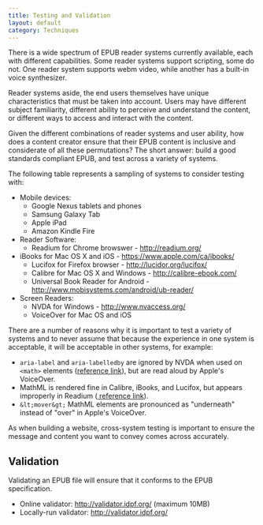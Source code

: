 ```yaml
---
title: Testing and Validation
layout: default
category: Techniques
---
```


There is a wide spectrum of EPUB reader systems currently available, each with different capabilities. Some reader systems support scripting, some do not. One reader system supports webm video, while another has a built-in voice synthesizer.

Reader systems aside, the end users themselves have unique characteristics that must be taken into account. Users may have different subject familiarity, different ability to perceive and understand the content, or different ways to access and interact with the content.

Given the different combinations of reader systems and user ability, how does a content creator ensure that their EPUB content is inclusive and considerate of all these permutations? The short answer: build a good standards compliant EPUB, and test across a variety of systems.

The following table represents a sampling of systems to consider testing with:

* Mobile devices:
   * Google Nexus tablets and phones
   * Samsung Galaxy Tab
   * Apple iPad
   * Amazon Kindle Fire
* Reader Software:
   * Readium for Chrome browswer - <a rel="nofollow" target="_blank" class="link-external" href="http://readium.org/">http://readium.org/</a>
* iBooks for Mac OS X and iOS - <a href="https://www.apple.com/ca/ibooks/" rel="nofollow" target="_blank" class="link-external">https://www.apple.com/ca/ibooks/</a>
   * Lucifox for Firefox browser - <a rel="nofollow" target="_blank" class="link-external" href="http://lucidor.org/lucifox/">http://lucidor.org/lucifox/</a>
   * Calibre for Mac OS X and Windows - <a rel="nofollow" target="_blank" class="link-external" href="http://calibre-ebook.com/">http://calibre-ebook.com/</a>
   * Universal Book Reader for Android - <a rel="nofollow" target="_blank" class="link-external" href="http://www.mobisystems.com/android/ub-reader/">http://www.mobisystems.com/android/ub-reader/</a>
* Screen Readers:
   * NVDA for Windows - <a rel="nofollow" target="_blank" class="link-external" href="http://www.nvaccess.org/">http://www.nvaccess.org/</a>
   * VoiceOver for Mac OS and iOS

There are a number of reasons why it is important to test a variety of systems and to never assume that because the experience in one system is acceptable, it will be acceptable in other systems, for example:

* `aria-label` and `aria-labelledby` are ignored by NVDA when used on `<math>` elements (<a rel="nofollow" target="_blank" class="link-external" href="http://community.nvda-project.org/ticket/4422">reference link</a>), but are read aloud by Apple's VoiceOver.
* MathML is rendered fine in Calibre, iBooks, and Lucifox, but appears improperly in Readium (<a rel="nofollow" target="_blank" class="link-external" href="http://idpf.org/forum/topic-1618"> reference link</a>).
* `&lt;mover&gt;` MathML elements are pronounced as "underneath" instead of "over" in Apple's VoiceOver.

As when building a website, cross-system testing is important to ensure the message and content you want to convey comes across accurately.

## Validation ##

Validating an EPUB file will ensure that it conforms to the EPUB specification.

* Online validator: <a rel="nofollow" target="_blank" class="link-external" href="http://validator.idpf.org/">http://validator.idpf.org/</a> (maximum 10MB)
* Locally-run validator: <a rel="nofollow" target="_blank" class="link-external" href="https://github.com/idpf/epubcheck">http://validator.idpf.org/</a>
